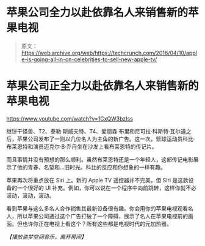 # 苹果公司全力以赴依靠名人来销售新的苹果电视 

> 原文：<https://web.archive.org/web/https://techcrunch.com/2016/04/10/apple-is-going-all-in-on-celebrities-to-sell-new-apple-tv/>

# 苹果公司正全力以赴依靠名人来销售新的苹果电视

https://www.youtube.com/watch?v=1CxQW3bzIss

继饼干怪兽、T2、泰勒·斯威夫特、T4、爱丽森·布里和尼可拉·科斯特·瓦尔道之后，苹果公司发布了一则以几位名人为主角的新广告。这一次，篮球运动员科比·布莱恩特和演员迈克尔·B·乔丹坐在沙发上看布莱恩特的传记片。

而且事情并没有预想的那么顺利。虽然布莱恩特还是一个年轻人，这部传记电影展示了他的青春、名望和…旧时光。科比的反应和你想象的一样有趣。

苹果再次将重点放在 Siri 上。新的 Apple TV 遥控器并不完美，但 Siri 是这款设备的一个很好的 UI 补充。例如，你可以说在一个程序中向前跳转，这样你就不必滚动，滚动，滚动。

看到苹果与这么多名人合作销售其最新设备很有趣。你会用你的苹果电视观看名人，所以苹果公司通过这个广告打破了一个障碍，展示了名人在苹果电视前的画面。但也许你正在电视上看这个？所有这些都是电视时代的元加热器。

*【播放盗梦空间音乐，离开房间】*